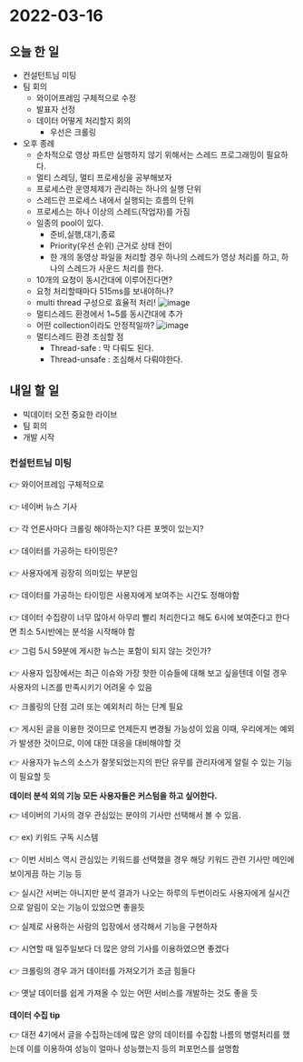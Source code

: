 # 2022-03-16
## 오늘 한 일
- 컨설턴트님 미팅
- 팀 회의
  - 와이어프레임 구체적으로 수정
  - 발표자 선정
  - 데이터 어떻게 처리할지 회의
    - 우선은 크롤링
- 오후 종례
  - 순차적으로 영상 파트만 실행하지 않기 위해서는 스레드 프로그래밍이 필요하다.
  - 멀티 스레딩, 멀티 프로세싱을 공부해보자
  - 프로세스란 운영체제가 관리하는 하나의 실행 단위
  - 스레드란 프로세스 내에서 실행되는 흐름의 단위
  - 프로세스는 하나 이상의 스레드(작업자)를 가짐
  - 일종의 pool이 있다.
    - 준비,실행,대기,종료
    - Priority(우선 순위) 근거로 상태 전이
    - 한 개의 동영상 파일을 처리할 경우 하나의 스레드가 영상 처리를 하고, 하나의 스레드가 사운드 처리를 한다.
  - 10개의 요청이 동시간대에 이루어진다면?
  - 요청 처리할때마다 515ms를 보내야하나?
  - multi thread 구성으로 효율적 처리!
![image](/uploads/f5b311b5f749a0210ab6a163edfab54b/image.png)
  - 멀티스레드 환경에서 1~5를 동시간대에 추가
  - 어떤 collection이라도 안정적일까?
![image](/uploads/2345bf29b7cce05e641ef56b2fa699be/image.png)
  - 멀티스레드 환경 조심할 점
    - Thread-safe : 막 다뤄도 된다. 
    - Thread-unsafe : 조심해서 다뤄야한다.

## 내일 할 일
- 빅데이터 오전 중요한 라이브
- 팀 회의
- 개발 시작

### 컨설턴트님 미팅
👉 와이어프레임 구체적으로

👉 네이버 뉴스 기사

👉 각 언론사마다 크롤링 해야하는지? 다른 포멧이 있는지?

👉 데이터를 가공하는 타이밍은?

👉 사용자에게 굉장히 의미있는 부분임

👉 데이터를 가공하는 타이밍은 사용자에게 보여주는 시간도 정해야함

👉 데이터 수집량이 너무 많아서 아무리 빨리 처리한다고 해도 6시에 보여준다고 한다면 최소 5시반에는 분석을 시작해야 함

👉 그럼 5시 59분에 게시한 뉴스는 포함이 되지 않는 것인가?

👉 사용자 입장에서는 최근 이슈와 가장 핫한 이슈들에 대해 보고 싶을텐데 이럴 경우 사용자의 니즈를 만족시키기 어려울 수 있음

👉 크롤링의 단점 고려 또는 예외처리 하는 단계 필요

👉 게시된 글을 이용한 것이므로 언제든지 변경될 가능성이 있음 이때, 우리에게는 예외가 발생한 것이므로, 이에 대한 대응을 대비해야할 것

👉 사용자가 뉴스의 소스가 잘못되었는지의 판단 유무를 관리자에게 알릴 수 있는 기능이 필요할 듯

**데이터 분석 외의 기능 모든 사용자들은 커스텀을 하고 싶어한다.**

👉 네이버의 기사의 경우 관심있는 분야의 기사만 선택해서 볼 수 있음.

👉 ex) 키워드 구독 시스템

👉 이번 서비스 역시 관심있는 키워드를 선택했을 경우 해당 키워드 관련 기사만 메인에 보이게끔 하는 기능 등

👉 실시간 서버는 아니지만 분석 결과가 나오는 하루의 두번이라도 사용자에게 실시간으로 알림이 오는 기능이 있었으면 좋을듯

👉 실제로 사용하는 사람의 입장에서 생각해서 기능을 구현하자

👉 시연할 때 일주일보다 더 많은 양의 기사를 이용하였으면 좋겠다

👉 크롤링의 경우 과거 데이터를 가져오기가 조금 힘들다

👉 옛날 데이터를 쉽게 가져올 수 있는 어떤 서비스를 개발하는 것도 좋을 듯

**데이터 수집 tip**

👉 대전 4기에서 글을 수집하는데에 많은 양의 데이터를 수집함 나름의 병렬처리를 했는데 이를 이용하여 성능이 얼마나 성능했는지 등의 퍼포먼스를 설명함
